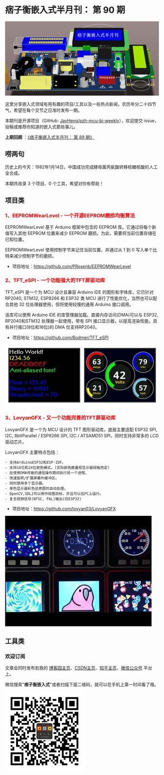 # 痞子衡嵌入式半月刊： 第 90 期

![](https://raw.githubusercontent.com/JayHeng/pzh-mcu-bi-weekly/master/pics/pzh_mcu_bi_weekly.PNG)

这里分享嵌入式领域有用有趣的项目/工具以及一些热点新闻，农历年分二十四节气，希望在每个交节之日准时发布一期。

本期刊是开源项目（GitHub: [JayHeng/pzh-mcu-bi-weekly](https://github.com/JayHeng/pzh-mcu-bi-weekly)），欢迎提交 issue，投稿或推荐你知道的嵌入式那些事儿。

**上期回顾** ：[《痞子衡嵌入式半月刊： 第 89 期》](https://www.cnblogs.com/henjay724/p/17964146)

## 唠两句

历史上的今天：1982年1月14日，中国成功完成酵母菌丙氨酸转移核糖核酸的人工全合成。

本期共收录 3 个项目、0 个工具，希望对你有帮助！

## 项目类

### <font color="red">1、EEPROMWearLevel - 一个开源EEPROM磨损均衡算法</font>

EEPROMWearLevel 基于 Arduino 框架中包含的 EEPROM 库。它通过将每个新值写入其他 EEPROM 位置来减少 EEPROM 磨损。为此，需要将当前位置存储在已知位置。  

EEPROMWearLevel 使用控制字节来记住当前位置，并通过从 1 到 0 写入单个比特来减少控制字节的磨损。  

 * 项目地址：https://github.com/PRosenb/EEPROMWearLevel

### <font color="red">2、TFT_eSPI - 一个功能强大的TFT屏驱动库</font>

TFT_eSPI 是一个为 MCU 设计且兼容 Arduino IDE 的图形和字体库，它已针对 RP2040, STM32, ESP8266 和 ESP32 类 MCU 进行了性能优化，当然也可以配合其他 32 位处理器使用，但将使用较慢的通用 Arduino 接口调用。

该库可以使用 Arduino IDE 的库管理器加载。直接内存访问(DMA)可以与 ESP32, RP2040和STM32 处理器一起使用，带有 SPI 接口显示器，以提高渲染性能。具有并行接口(8位和16位)的 DMA 仅支持RP2040。

 * 项目地址：https://github.com/Bodmer/TFT_eSPI

![](https://raw.githubusercontent.com/JayHeng/pzh-mcu-bi-weekly/master/pics/issue-090/TFT_eSPI.jpg)

### <font color="red">3、LovyanGFX - 又一个功能完善的TFT屏驱动库</font>

LovyanGFX 是一个为 MCU 设计的 TFT 图形驱动库，底层主要适配 ESP32 SPI, I2C, 8bitParallel / ESP8266 SPI, I2C / ATSAMD51 SPI，同时支持非常多的 LCD 驱动芯片。  

LovyanGFX 主要特点包括：

```
- 支持ArduinoESP32和ESP-IDF。
- 支持16位和24位颜色模式。(实际颜色数量视显示器规格而定)
- 在使用DMA传输的通信操作期间执行另一个进程。
- 快速旋转/扩展屏幕外缓冲区。
- 同时使用多个显示器。
- 单色显示器彩色还原图的自动处理。
- OpenCV,SDL2可以用作绘图目标，并且可以在PC上运行。
- 复合视频信号(NTSC, PAL)输出(仅ESP32)
```

 * 项目地址：https://github.com/lovyan03/LovyanGFX

![](https://raw.githubusercontent.com/JayHeng/pzh-mcu-bi-weekly/master/pics/issue-090/LovyanGFX.jpg)

## 工具类



### 欢迎订阅

文章会同时发布到我的 [博客园主页](https://www.cnblogs.com/henjay724/)、[CSDN主页](https://blog.csdn.net/henjay724)、[知乎主页](https://www.zhihu.com/people/henjay724)、[微信公众号](http://weixin.sogou.com/weixin?type=1&query=痞子衡嵌入式) 平台上。

微信搜索"__痞子衡嵌入式__"或者扫描下面二维码，就可以在手机上第一时间看了哦。

![](https://raw.githubusercontent.com/JayHeng/pzhmcu-picture/master/wechat/pzhMcu_qrcode_258x258.jpg)


